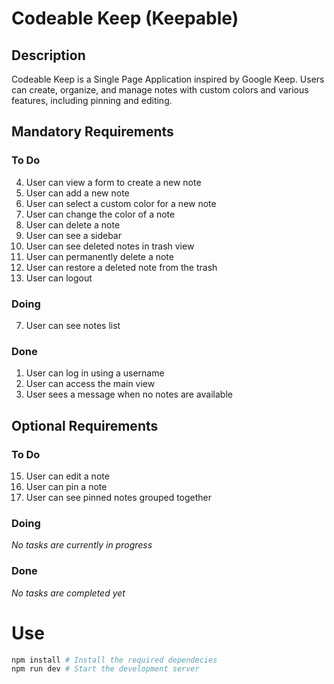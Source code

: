 # Codeable Keep (Keepable)

## Description

Codeable Keep is a Single Page Application inspired by Google Keep. Users can create, organize, and manage notes with custom colors and various features, including pinning and editing.

## Mandatory Requirements

### To Do

4. User can view a form to create a new note
5. User can add a new note
6. User can select a custom color for a new note
8. User can change the color of a note
9. User can delete a note
10. User can see a sidebar
11. User can see deleted notes in trash view
12. User can permanently delete a note
13. User can restore a deleted note from the trash
14. User can logout

### Doing

7. User can see notes list

### Done

1. User can log in using a username
2. User can access the main view
3. User sees a message when no notes are available

## Optional Requirements

### To Do

15. User can edit a note
16. User can pin a note
17. User can see pinned notes grouped together

### Doing

_No tasks are currently in progress_

### Done

_No tasks are completed yet_

# Use

```bash
npm install # Install the required dependecies
npm run dev # Start the development server
```
